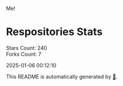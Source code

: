 Me!

# Respositories Stats
Stars Count: 240  
Forks Count: 7

2025-01-06 00:12:10  

This README is automatically generated by [🐰](https://github.com/rnitta/rnitta).
